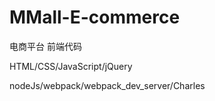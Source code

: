 # MMall-E-commerce
电商平台 前端代码

HTML/CSS/JavaScript/jQuery

nodeJs/webpack/webpack_dev_server/Charles
